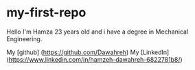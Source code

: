 # my-first-repo
Hello I'm Hamza  23 years old and i have a degree in Mechanical Engineering.

My [github] (https://github.com/Dawahreh)
My [LinkedIn] (https://www.linkedin.com/in/hamzeh-dawahreh-6822781b8/)
